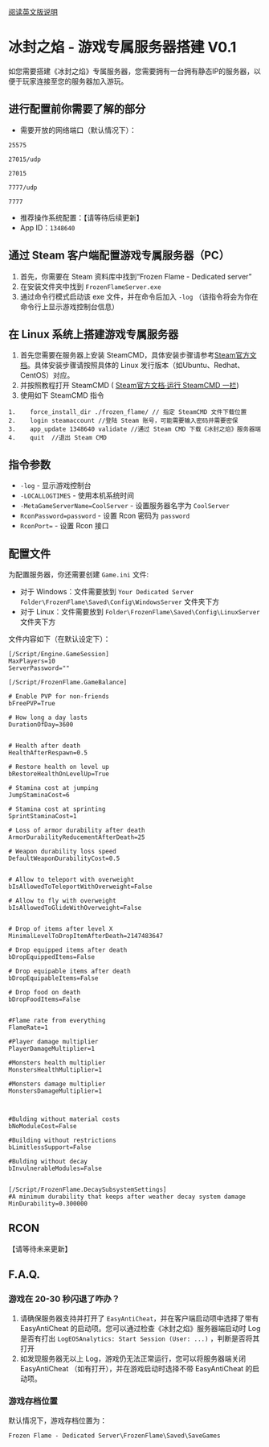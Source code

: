 [阅读英文版说明](./README.md)

# 冰封之焰 - 游戏专属服务器搭建 V0.1

如您需要搭建《冰封之焰》专属服务器，您需要拥有一台拥有静态IP的服务器，以便于玩家连接至您的服务器加入游玩。

## 进行配置前你需要了解的部分

- 需要开放的网络端口（默认情况下）：

```
25575

27015/udp

27015

7777/udp

7777
```

- 推荐操作系统配置：【请等待后续更新】
-  App ID：`1348640`

## 通过 Steam 客户端配置游戏专属服务器（PC）

1. 首先，你需要在 Steam 资料库中找到“Frozen Flame - Dedicated server”
2. 在安装文件夹中找到 `FrozenFlameServer.exe`
3. 通过命令行模式启动该 exe 文件，并在命令后加入 `-log` （该指令将会为你在命令行上显示游戏控制台信息）

## 在 Linux 系统上搭建游戏专属服务器

1. 首先您需要在服务器上安装 SteamCMD，具体安装步骤请参考[Steam官方文档](https://developer.valvesoftware.com/wiki/SteamCMD:zh-cn)。具体安装步骤请按照具体的 Linux 发行版本（如Ubuntu、Redhat、CentOS）对应。
2. 并按照教程打开 SteamCMD ( [Steam官方文档·运行 SteamCMD 一栏](https://developer.valvesoftware.com/wiki/SteamCMD:zh-cn#.E8.BF.90.E8.A1.8C_SteamCMD))
3. 使用如下 SteamCMD 指令

```
1.    force_install_dir ./frozen_flame/ // 指定 SteamCMD 文件下载位置
2.    login steamaccount //登陆 Steam 账号，可能需要输入密码并需要密保
3.    app_update 1348640 validate //通过 Steam CMD 下载《冰封之焰》服务器端
4.    quit  //退出 Steam CMD
```

## 指令参数

- `-log` - 显示游戏控制台
- `-LOCALLOGTIMES` - 使用本机系统时间
- `-MetaGameServerName=CoolServer` - 设置服务器名字为 `CoolServer`
- `RconPassword=password` - 设置 Rcon 密码为 `password`
- `RconPort=` - 设置 Rcon 接口

## 配置文件

为配置服务器，你还需要创建 `Game.ini` 文件:
- 对于 Windows：文件需要放到 `Your Dedicated Server Folder\FrozenFlame\Saved\Config\WindowsServer`  文件夹下方
- 对于 Linux：文件需要放到 `Folder\FrozenFlame\Saved\Config\LinuxServer`文件夹下方

文件内容如下（在默认设定下）：

```
[/Script/Engine.GameSession]
MaxPlayers=10
ServerPassword=""

[/Script/FrozenFlame.GameBalance]

# Enable PVP for non-friends
bFreePVP=True

# How long a day lasts
DurationOfDay=3600


# Health after death
HealthAfterRespawn=0.5

# Restore health on level up
bRestoreHealthOnLevelUp=True

# Stamina cost at jumping
JumpStaminaCost=6

# Stamina cost at sprinting
SprintStaminaCost=1

# Loss of armor durability after death
ArmorDurabilityReducementAfterDeath=25

# Weapon durability loss speed
DefaultWeaponDurabilityCost=0.5


# Allow to teleport with overweight
bIsAllowedToTeleportWithOverweight=False

# Allow to fly with overweight
bIsAllowedToGlideWithOverweight=False


# Drop of items after level X
MinimalLevelToDropItemAfterDeath=2147483647

# Drop equipped items after death
bDropEquippedItems=False

# Drop equipable items after death
bDropEquipableItems=False

# Drop food on death
bDropFoodItems=False


#Flame rate from everything
FlameRate=1

#Player damage multiplier
PlayerDamageMultiplier=1

#Monsters health multiplier
MonstersHealthMultiplier=1

#Monsters damage multiplier
MonstersDamageMultiplier=1



#Bulding without material costs
bNoModuleCost=False

#Building without restrictions
bLimitlessSupport=False

#Bulding without decay
bInvulnerableModules=False


[/Script/FrozenFlame.DecaySubsystemSettings]
#A minimum durability that keeps after weather decay system damage
MinDurability=0.300000
```



## RCON

【请等待未来更新】



## F.A.Q.

### 游戏在 20-30 秒闪退了咋办？

1. 请确保服务器支持并打开了 `EasyAntiCheat`，并在客户端启动项中选择了带有 EasyAntiCheat 的启动项。您可以通过检查《冰封之焰》服务器端启动时 Log 是否有打出 `LogEOSAnalytics: Start Session (User: ...)` ，判断是否将其打开
2. 如发现服务器无以上 Log，游戏仍无法正常运行，您可以将服务器端关闭 EasyAntiCheat （如有打开），并在游戏启动时选择不带 EasyAntiCheat 的启动项。



### 游戏存档位置

默认情况下，游戏存档位置为：

```
Frozen Flame - Dedicated Server\FrozenFlame\Saved\SaveGames
```